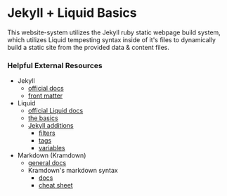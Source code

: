   Jekyll + Liquid Basics
==========================
This website-system utilizes the Jekyll ruby static webpage build system,
 which utilizes Liquid tempesting syntax inside of it's files to dynamically 
 build a static site from the provided data & content files.

### Helpful External Resources
- Jekyll
  - [official docs](https://jekyllrb.com/docs)
  - [front matter](https://jekyllrb.com/docs/front-matter/)
- Liquid
  - [official Liquid docs](https://shopify.github.io/liquid/)
  - [the basics](https://shopify.github.io/liquid/basics/introduction/)
  - [Jekyll additions](https://jekyllrb.com/docs/liquid/)
    - [filters](https://jekyllrb.com/docs/liquid/filters/)
    - [tags](https://jekyllrb.com/docs/liquid/tags/)
    - [variables](https://jekyllrb.com/docs/variables/)
- Markdown (Kramdown)
  - [general docs](https://kramdown.gettalong.org/documentation.html)
  - Kramdown's markdown syntax
    - [docs](https://kramdown.gettalong.org/syntax.html)
    - [cheat sheet](https://aoterodelaroza.github.io/devnotes/kramdown-cheatsheet/)

